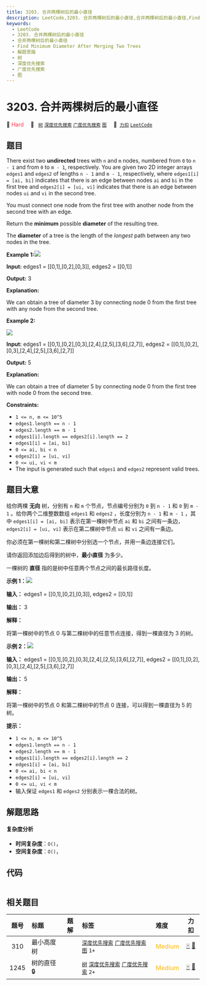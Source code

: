 ```yaml
---
title: 3203. 合并两棵树后的最小直径
description: LeetCode,3203. 合并两棵树后的最小直径,合并两棵树后的最小直径,Find Minimum Diameter After Merging Two Trees,解题思路,树,深度优先搜索,广度优先搜索,图
keywords:
  - LeetCode
  - 3203. 合并两棵树后的最小直径
  - 合并两棵树后的最小直径
  - Find Minimum Diameter After Merging Two Trees
  - 解题思路
  - 树
  - 深度优先搜索
  - 广度优先搜索
  - 图
---
```


# 3203. 合并两棵树后的最小直径

🔴 <font color=#ff334b>Hard</font>&emsp; 🔖&ensp; [`树`](/tag/tree.md) [`深度优先搜索`](/tag/depth-first-search.md) [`广度优先搜索`](/tag/breadth-first-search.md) [`图`](/tag/graph.md)&emsp; 🔗&ensp;[`力扣`](https://leetcode.cn/problems/find-minimum-diameter-after-merging-two-trees) [`LeetCode`](https://leetcode.com/problems/find-minimum-diameter-after-merging-two-trees)

## 题目

There exist two **undirected** trees with `n` and `m` nodes, numbered from `0`
to `n - 1` and from `0` to `m - 1`, respectively. You are given two 2D integer
arrays `edges1` and `edges2` of lengths `n - 1` and `m - 1`, respectively,
where `edges1[i] = [ai, bi]` indicates that there is an edge between nodes
`ai` and `bi` in the first tree and `edges2[i] = [ui, vi]` indicates that
there is an edge between nodes `ui` and `vi` in the second tree.

You must connect one node from the first tree with another node from the
second tree with an edge.

Return the **minimum** possible **diameter** of the resulting tree.

The **diameter** of a tree is the length of the _longest_ path between any two
nodes in the tree.



**Example
1:**![](https://assets.leetcode.com/uploads/2024/04/22/example11-transformed.png)

**Input:** edges1 = [[0,1],[0,2],[0,3]], edges2 = [[0,1]]

**Output:** 3

**Explanation:**

We can obtain a tree of diameter 3 by connecting node 0 from the first tree
with any node from the second tree.

**Example 2:**

![](https://assets.leetcode.com/uploads/2024/04/22/example211.png)

**Input:** edges1 = [[0,1],[0,2],[0,3],[2,4],[2,5],[3,6],[2,7]], edges2 =
[[0,1],[0,2],[0,3],[2,4],[2,5],[3,6],[2,7]]

**Output:** 5

**Explanation:**

We can obtain a tree of diameter 5 by connecting node 0 from the first tree
with node 0 from the second tree.



**Constraints:**

  * `1 <= n, m <= 10^5`
  * `edges1.length == n - 1`
  * `edges2.length == m - 1`
  * `edges1[i].length == edges2[i].length == 2`
  * `edges1[i] = [ai, bi]`
  * `0 <= ai, bi < n`
  * `edges2[i] = [ui, vi]`
  * `0 <= ui, vi < m`
  * The input is generated such that `edges1` and `edges2` represent valid trees.


## 题目大意

给你两棵 **无向**  树，分别有 `n` 和 `m` 个节点，节点编号分别为 `0` 到 `n - 1` 和 `0` 到 `m - 1`
。给你两个二维整数数组 `edges1` 和 `edges2` ，长度分别为 `n - 1` 和 `m - 1` ，其中 `edges1[i] = [ai,
bi]` 表示在第一棵树中节点 `ai` 和 `bi` 之间有一条边，`edges2[i] = [ui, vi]` 表示在第二棵树中节点 `ui` 和
`vi` 之间有一条边。

你必须在第一棵树和第二棵树中分别选一个节点，并用一条边连接它们。

请你返回添加边后得到的树中，**最小直径**  为多少。

一棵树的 **直径**  指的是树中任意两个节点之间的最长路径长度。



**示例
1：**![](https://assets.leetcode.com/uploads/2024/04/22/example11-transformed.png)

**输入：** edges1 = [[0,1],[0,2],[0,3]], edges2 = [[0,1]]

**输出：** 3

**解释：**

将第一棵树中的节点 0 与第二棵树中的任意节点连接，得到一棵直径为 3 的树。

**示例 2：![](https://assets.leetcode.com/uploads/2024/04/22/example211.png)**

**输入：** edges1 = [[0,1],[0,2],[0,3],[2,4],[2,5],[3,6],[2,7]], edges2 =
[[0,1],[0,2],[0,3],[2,4],[2,5],[3,6],[2,7]]

**输出：** 5

**解释：**

将第一棵树中的节点 0 和第二棵树中的节点 0 连接，可以得到一棵直径为 5 的树。



**提示：**

  * `1 <= n, m <= 10^5`
  * `edges1.length == n - 1`
  * `edges2.length == m - 1`
  * `edges1[i].length == edges2[i].length == 2`
  * `edges1[i] = [ai, bi]`
  * `0 <= ai, bi < n`
  * `edges2[i] = [ui, vi]`
  * `0 <= ui, vi < m`
  * 输入保证 `edges1` 和 `edges2` 分别表示一棵合法的树。


## 解题思路

#### 复杂度分析

- **时间复杂度**：`O()`，
- **空间复杂度**：`O()`，

## 代码

```javascript

```

## 相关题目

<!-- prettier-ignore -->
| 题号 | 标题 | 题解 | 标签 | 难度 | 力扣 |
| :------: | :------ | :------: | :------ | :------ | :------: |
| 310 | 最小高度树 |  |  [`深度优先搜索`](/tag/depth-first-search.md) [`广度优先搜索`](/tag/breadth-first-search.md) [`图`](/tag/graph.md) `1+` | <font color=#ffb800>Medium</font> | [🀄️](https://leetcode.cn/problems/minimum-height-trees) [🔗](https://leetcode.com/problems/minimum-height-trees) |
| 1245 | 树的直径 🔒 |  |  [`树`](/tag/tree.md) [`深度优先搜索`](/tag/depth-first-search.md) [`广度优先搜索`](/tag/breadth-first-search.md) `2+` | <font color=#ffb800>Medium</font> | [🀄️](https://leetcode.cn/problems/tree-diameter) [🔗](https://leetcode.com/problems/tree-diameter) |